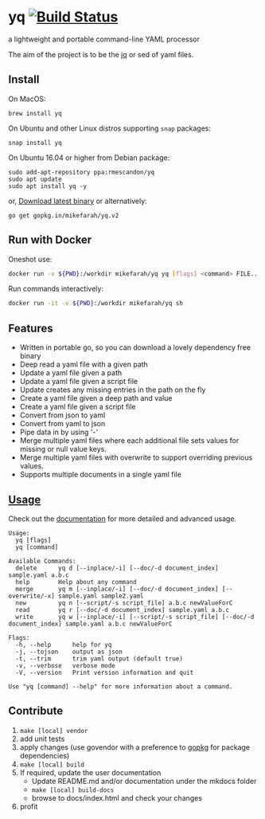 # yq [![Build Status](https://travis-ci.org/mikefarah/yq.svg?branch=master)](https://travis-ci.org/mikefarah/yq)
a lightweight and portable command-line YAML processor

The aim of the project is to be the [jq](https://github.com/stedolan/jq) or sed of yaml files.

## Install
On MacOS:
```
brew install yq
```
On Ubuntu and other Linux distros supporting `snap` packages:
```
snap install yq
```
On Ubuntu 16.04 or higher from Debian package:
```
sudo add-apt-repository ppa:rmescandon/yq
sudo apt update
sudo apt install yq -y
```
or, [Download latest binary](https://github.com/mikefarah/yq/releases/latest) or alternatively:
```
go get gopkg.in/mikefarah/yq.v2
```

## Run with Docker

Oneshot use:

```bash
docker run -v ${PWD}:/workdir mikefarah/yq yq [flags] <command> FILE...
```

Run commands interactively:

```bash
docker run -it -v ${PWD}:/workdir mikefarah/yq sh
```

## Features
- Written in portable go, so you can download a lovely dependency free binary
- Deep read a yaml file with a given path
- Update a yaml file given a path
- Update a yaml file given a script file
- Update creates any missing entries in the path on the fly
- Create a yaml file given a deep path and value
- Create a yaml file given a script file
- Convert from json to yaml
- Convert from yaml to json
- Pipe data in by using '-'
- Merge multiple yaml files where each additional file sets values for missing or null value keys.
- Merge multiple yaml files with overwrite to support overriding previous values.
- Supports multiple documents in a single yaml file

## [Usage](http://mikefarah.github.io/yq/)

Check out the [documentation](http://mikefarah.github.io/yq/) for more detailed and advanced usage.

```
Usage:
  yq [flags]
  yq [command]

Available Commands:
  delete      yq d [--inplace/-i] [--doc/-d document_index] sample.yaml a.b.c
  help        Help about any command
  merge       yq m [--inplace/-i] [--doc/-d document_index] [--overwrite/-x] sample.yaml sample2.yaml
  new         yq n [--script/-s script_file] a.b.c newValueForC
  read        yq r [--doc/-d document_index] sample.yaml a.b.c
  write       yq w [--inplace/-i] [--script/-s script_file] [--doc/-d document_index] sample.yaml a.b.c newValueForC

Flags:
  -h, --help      help for yq
  -j, --tojson    output as json
  -t, --trim      trim yaml output (default true)
  -v, --verbose   verbose mode
  -V, --version   Print version information and quit

Use "yq [command] --help" for more information about a command.
```

## Contribute
1. `make [local] vendor`
2. add unit tests
3. apply changes (use govendor with a preference to [gopkg](https://gopkg.in/) for package dependencies)
4. `make [local] build`
5. If required, update the user documentation 
    - Update README.md and/or documentation under the mkdocs folder
    - `make [local] build-docs`
    - browse to docs/index.html and check your changes 
6. profit
